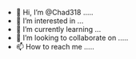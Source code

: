 - 👋 Hi, I’m @Chad318 .....
- 👀 I’m interested in ...
- 🌱 I’m currently learning ...
- 💞️ I’m looking to collaborate on .....
- 📫 How to reach me .....

<!---
Chad318/Chad318 is a ✨ special ✨ repository because its `README.md` (this file) appears on your GitHub profile.
You can click the Preview link to take a look at your changes.
--->
